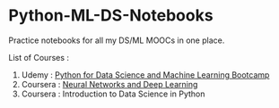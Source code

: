 # Python-ML-DS-Notebooks
Practice notebooks for all my DS/ML MOOCs in one place. 

List of Courses : 

1. Udemy : [Python for Data Science and Machine Learning Bootcamp](https://github.com/abhi094/Python-ML-DS-Notebooks/tree/master/Python%20for%20Data%20Science%20and%20Machine%20Learning%20Bootcamp)
2. Coursera : [Neural Networks and Deep Learning](https://github.com/abhi094/Python-ML-DS-Notebooks/tree/master/Neural%20Networks%20and%20Deep%20Learning)
3. Coursera : Introduction to Data Science in Python
